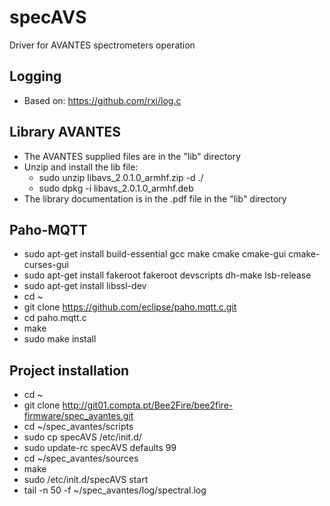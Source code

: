 # specAVS

Driver for AVANTES spectrometers operation

## Logging

* Based on: https://github.com/rxi/log.c


## Library AVANTES

* The AVANTES supplied files are in the "lib" directory
* Unzip and install the lib file:
  * sudo unzip libavs_2.0.1.0_armhf.zip -d ./
  * sudo dpkg -i libavs_2.0.1.0_armhf.deb
* The library documentation is in the .pdf file in the "lib" directory


## Paho-MQTT

* sudo apt-get install build-essential gcc make cmake cmake-gui cmake-curses-gui
* sudo apt-get install fakeroot fakeroot devscripts dh-make lsb-release
* sudo apt-get install libssl-dev
* cd ~
* git clone https://github.com/eclipse/paho.mqtt.c.git
* cd paho.mqtt.c
* make
* sudo make install


## Project installation
* cd ~
* git clone http://git01.compta.pt/Bee2Fire/bee2fire-firmware/spec_avantes.git
* cd ~/spec_avantes/scripts
* sudo cp specAVS /etc/init.d/
* sudo update-rc specAVS defaults 99
* cd ~/spec_avantes/sources
* make
* sudo /etc/init.d/specAVS start
* tail -n 50 -f ~/spec_avantes/log/spectral.log


